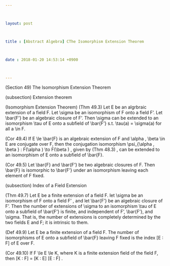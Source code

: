 ```yaml
---



layout: post



title : [Abstract Algebra] CThe Isomorphism Extension Theorem



date : 2018-01-20 14:53:14 +0900



---
```


(Section 49) The Isomorphism Extension Theorem

(subsection) Extension theorem

(Isomorphism Extension Theorem) (Thm 49.3) Let E be an algrbraic extension of a field F. Let \sigma be an isomorphism of F onto a field F’. Let \bar{F’} be an algebraic closure of F’. Then \sigma can be extended to an isomorphism \tau of E onto a subfield of \bar{F’} s.t. \tau(a) = \sigma(a) for all a \in F.

(Cor 49.4) If E \le \bar{F} is an algebraic extension of F and \alpha , \beta \in E are conjugate over F, then the conjugation isomorphism \psi_{\alpha , \beta } : F(\alpha ) \to F(\beta ) , given by (Thm 48.3) , can be extended to an isomorphism of E onto a subfield of \bar{F}.

(Cor 49.5) Let \bar{F} and \bar{F’} be two algebraic closures of F. Then \bar{F} is isomorphic to \bar{F’} under an isomorphism leaving each element of F fixed.

(subsection) Index of a Field Extension

(Thm 49.7) Let E be a finite extension of a field F. let \sigma be an isomorphism of F onto a field F’ , and let \bar{F’} be an algebraic closure of F’. Then the number of extensions of \sigma to an isomorphism \tau of E onto a subfield of \bar{F’} is finite, and independent of F’, \bar{F’}, and \sigma. That is, the number of extensions is completely determined by the two fields E and F; it is intrinsic to them.

(Def 49.9) Let E be a finite extension of a field F. The number of isomorphisms of E onto a subfield of \bar{F} leaving F fixed is the index [E : F] of E over F.

(Cor 49.10) If F \le E \le K, where K is a finite extension field of the field F, then [K : F] = [K : E] [E : F] .

